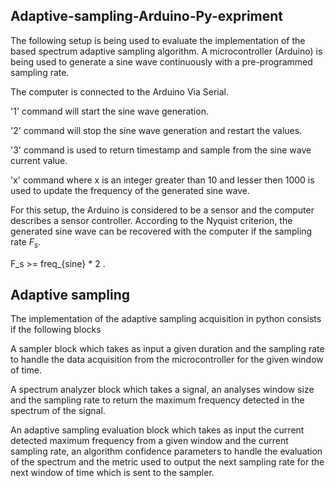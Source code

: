 ## Adaptive-sampling-Arduino-Py-expriment
The following setup is being used to evaluate the implementation of the based spectrum adaptive sampling algorithm.
A microcontroller (Arduino) is being used to generate a sine wave continuously with a pre-programmed sampling rate.

The computer is connected to the Arduino Via Serial.

'1' command will start the sine wave generation.

'2' command will stop the sine wave generation and restart the values.

'3' command is used to return timestamp and sample from the sine wave current value.

'x' command where x is an integer  greater than 10 and lesser then 1000 is used to update the frequency of the generated sine wave.




For this setup, the Arduino is considered to be a sensor and the computer describes a sensor controller.
According to the Nyquist criterion, the generated sine wave can be recovered with the computer if the sampling rate $F_s$.

 F_s >= freq_{sine} * 2 .




## Adaptive sampling
The implementation of the adaptive sampling acquisition in python consists if the following blocks 


   A sampler block  which takes  as input a given duration and the sampling rate to handle the data acquisition  from the microcontroller for the given window of time.
   
   A spectrum analyzer block which takes a signal, an analyses  window size and the sampling rate to return the maximum frequency detected in the spectrum of the signal.  
   
 An adaptive sampling evaluation block which takes as input the current detected maximum frequency from a given window and the current sampling rate, an algorithm confidence parameters to handle the evaluation of the spectrum and the metric used to output the next sampling rate for the next window of time which is sent to the sampler.
          

